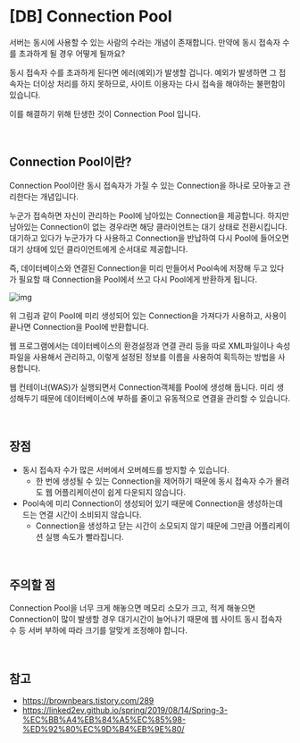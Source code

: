 # [DB] Connection Pool

서버는 동시에 사용할 수 있는 사람의 수라는 개념이 존재합니다. 만약에 동시 접속자 수를 초과하게 될 경우 어떻게 될까요?

동시 접속자 수를 초과하게 된다면 에러(예외)가 발생할 겁니다. 예외가 발생하면 그 접속자는 더이상 처리를 하지 못하므로, 사이트 이용자는 다시 접속을 해야하는 불편함이 있습니다.

이를 해결하기 위해 탄생한 것이 Connection Pool 입니다. 

</br >

## Connection Pool이란?

Connection Pool이란 동시 접속자가 가질 수 있는 Connection을 하나로 모아놓고 관리한다는 개념입니다.

누군가 접속하면 자신이 관리하는 Pool에 남아있는 Connection을 제공합니다. 하지만 남아있는 Connection이 없는 경우라면 해당 클라이언트는 대기 상태로 전환시킵니다. 대기하고 있다가 누군가가 다 사용하고 Connection을 반납하여 다시 Pool에 들어오면 대기 상태에 있던 클라이언트에게 순서대로 제공합니다.

즉, 데이터베이스와 연결된 Connection을 미리 만들어서 Pool속에 저장해 두고 있다가 필요할 때 Connection을 Pool에서 쓰고 다시 Pool에게 반환하게 됩니다.

![img](https://blog.kakaocdn.net/dn/SJqrq/btq7YolUTL0/98SJJYYvTqWc9WzHjNxfM0/img.png)

위 그림과 같이 Pool에 미리 생성되어 있는 Connection을 가져다가 사용하고, 사용이 끝나면 Connection을 Pool에 반환합니다.

웹 프로그램에서는 데이터베이스의 환경설정과 연결 관리 등을 따로 XML파일이나 속성 파일을 사용해서 관리하고, 이렇게 설정된 정보를 이름을 사용하여 획득하는 방법을 사용합니다.

웹 컨테이너(WAS)가 실행되면서 Connection객체를 Pool에 생성해 둡니다. 미리 생성해두기 때문에 데이터베이스에 부하를 줄이고 유동적으로 연결을 관리할 수 있습니다.

</br >

## 장점

- 동시 접속자 수가 많은 서버에서 오버헤드를 방지할 수 있습니다.
  - 한 번에 생성될 수 있는 Connection을 제어하기 때문에 동시 접속자 수가 몰려도 웹 어플리케이션이 쉽게 다운되지 않습니다.
- Pool속에 미리 Connection이 생성되어 있기 때문에 Connection을 생성하는데 드는 연결 시간이 소비되지 않습니다.
  - Connection을 생성하고 닫는 시간이 소모되지 않기 때문에 그만큼 어플리케이션 실행 속도가 빨라집니다.

</br >

## 주의할 점

Connection Pool을 너무 크게 해놓으면 메모리 소모가 크고, 적게 해놓으면 Connection이 많이 발생할 경우 대기시간이 늘어나기 때문에 웹 사이트 동시 접속자 수 등 서버 부하에 따라 크기를 알맞게 조정해야 합니다.

</br >

## 참고

- https://brownbears.tistory.com/289
- https://linked2ev.github.io/spring/2019/08/14/Spring-3-%EC%BB%A4%EB%84%A5%EC%85%98-%ED%92%80%EC%9D%B4%EB%9E%80/

